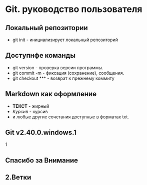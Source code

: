 # Git. руководство пользователя
## Локальный репозитории 
* git init - инициализирует локальный репозиторий
## Доступнфе команды
* git version - проверка версии программы.
* git commit -m - фиксация (сохранение), сообщения.
* git checkout *** - возврат к прежнему коммиту
## Markdown как оформление
* **ТЕКСТ** - жирный
* *Курсив* - курсив
* и любые другие сочетания доступные в форматах txt.
## Git v2.40.0.windows.1
1
## Спасибо за **Внимание** 
## 2.Ветки